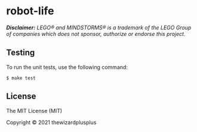 # robot-life

_**Disclaimer:** LEGO® and MINDSTORMS® is a trademark of the LEGO Group of companies which does not sponsor, authorize or endorse this project._

## Testing

To run the unit tests, use the following command:

```
$ make test
```

## License

The MIT License (MIT)

Copyright &copy; 2021 thewizardplusplus
